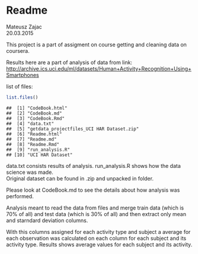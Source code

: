 # Readme
Mateusz Zajac  
20.03.2015  

This project is a part of assigment on course getting and cleaning data on coursera.

Results here are a part of analysis of data from link: http://archive.ics.uci.edu/ml/datasets/Human+Activity+Recognition+Using+Smartphones

list of files:

```r
list.files()
```

```
##  [1] "CodeBook.html"                           
##  [2] "CodeBook.md"                             
##  [3] "CodeBook.Rmd"                            
##  [4] "data.txt"                                
##  [5] "getdata_projectfiles_UCI HAR Dataset.zip"
##  [6] "Readme.html"                             
##  [7] "Readme.md"                               
##  [8] "Readme.Rmd"                              
##  [9] "run_analysis.R"                          
## [10] "UCI HAR Dataset"
```

data.txt consists results of analysis.
run_analysis.R shows how the data science was made.  
Original dataset can be found in .zip and unpacked in folder.

Please look at CodeBook.md to see the details about how analysis was performed.

Analysis meant to read the data from files and merge train data (which is 70% of all) and test data (which is 30% of all) and then extract only mean and starndard deviation columns.

With this columns assigned for each activity type and subject a average for each observation was calculated on each column for each subject and its activity type.
Results shows average values for each subject and its activity.
